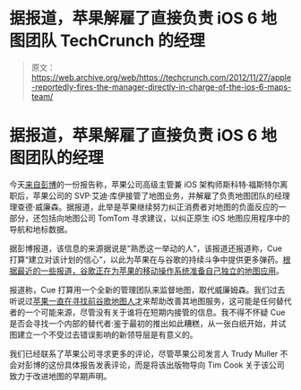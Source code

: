 # 据报道，苹果解雇了直接负责 iOS 6 地图团队 TechCrunch 的经理

> 原文：<https://web.archive.org/web/https://techcrunch.com/2012/11/27/apple-reportedly-fires-the-manager-directly-in-charge-of-the-ios-6-maps-team/>

# 据报道，苹果解雇了直接负责 iOS 6 地图团队的经理

今天[来自彭博](https://web.archive.org/web/20221007000939/http://www.bloomberg.com/news/2012-11-27/apple-said-to-fire-maps-manager-after-flaws-hurt-iphone-5-debut.html)的一份报告称，苹果公司高级主管兼 iOS 架构师斯科特·福斯特尔离职后，苹果公司的 SVP·艾迪·库伊接管了地图业务，并解雇了负责地图团队的经理理查德·威廉森。据报道，此举是苹果继续努力纠正消费者对地图的负面反应的一部分，还包括向地图公司 TomTom 寻求建议，以纠正原生 iOS 地图应用程序中的导航和地标数据。

据彭博报道，该信息的来源据说是“熟悉这一举动的人”，该报道还报道称，Cue 打算“建立对该计划的信心”，以此为苹果在与谷歌的持续斗争中提供更多弹药。[根据最近的一些报道，谷歌正在为苹果的移动操作系统准备自己独立的地图应用](https://web.archive.org/web/20221007000939/https://beta.techcrunch.com/2012/11/05/report-google-maps-for-ios-will-be-ready-by-end-of-year-but-google-isnt-sure-apple-will-approve-it/ "Report: Google Maps For iOS Will Be Ready By End Of Year, But Google Isn’t Sure Apple Will Approve It")。

报道称，Cue 打算用一个全新的管理团队来监督地图，取代威廉姆森。我们过去听说过[苹果一直在寻找前谷歌地图人才](https://web.archive.org/web/20221007000939/https://beta.techcrunch.com/2012/09/23/source-apple-aggressively-recruiting-ex-google-maps-staff-to-build-out-ios-maps/ "Source: Apple Aggressively Recruiting Ex-Google Maps Staff To Build Out iOS Maps")来帮助改善其地图服务，这可能是任何替代者的一个可能来源，尽管没有关于谁将在短期内接管的信息。我不得不怀疑 Cue 是否会寻找一个内部的替代者:鉴于最初的推出如此糟糕，从一张白纸开始，并试图建立一个不受过去错误影响的新领导层是有意义的。

我们已经联系了苹果公司寻求更多的评论，尽管苹果公司发言人 Trudy Muller 不会对彭博的这份具体报告发表评论，而是将该出版物导向 Tim Cook 关于该公司致力于改进地图的早期声明。